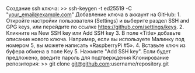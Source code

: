 Создание ssh ключа:
	>> ssh-keygen -t ed25519 -C "your_email@example.com"
Добавление ключа в аккаунт на GitHub:
	1. Откройте настройки пользователя (Settings) и выберите раздел SSH and GPG keys, или перейдите по ссылке https://github.com/settings/keys. 
	2. Кликните на New SSH key или Add SSH key
	3. В поле «Title» добавьте описание нового ключа. Например, если вы используете Малинку под номером 5, вы можете написать «RaspberryPi #5».
	4. Вставьте ключ из буфера обмена в поле Key 
	5. Нажмите "Add SSH key". Если будет предложено, введите пароль для подтверждения
Клонирование репозитория:
	>> git clone git@github.com:username/repository.git